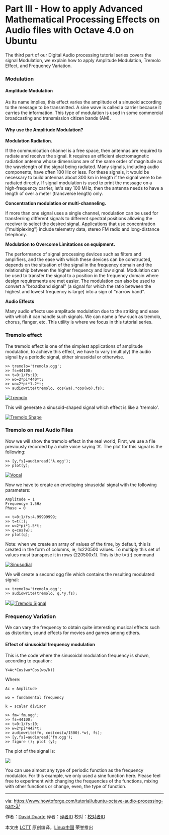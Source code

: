 Part III - How to apply Advanced Mathematical Processing Effects on Audio files with Octave 4.0 on Ubuntu
=====

The third part of our Digital Audio processing tutorial series covers the signal Modulation, we explain how to apply Amplitude Modulation, Tremolo Effect, and Frequency Variation.

### Modulation

#### Amplitude Modulation

As its name implies, this effect varies the amplitude of a sinusoid according to the message to be transmitted. A sine wave is called a carrier because it carries the information. This type of modulation is used in some commercial broadcasting and transmission citizen bands (AM).

#### Why use the Amplitude Modulation?

**Modulation Radiation.**

If the communication channel is a free space, then antennas are required to radiate and receive the signal. It requires an efficient electromagnetic radiation antenna whose dimensions are of the same order of magnitude as the wavelength of the signal being radiated. Many signals, including audio components, have often 100 Hz or less. For these signals, it would be necessary to build antennas about 300 km in length if the signal were to be radiated directly. If signal modulation is used to print the message on a high-frequency carrier, let's say 100 MHz, then the antenna needs to have a length of over a meter (transverse length) only.

**Concentration modulation or multi-channeling.**

If more than one signal uses a single channel, modulation can be used for transferring different signals to different spectral positions allowing the receiver to select the desired signal. Applications that use concentration ("multiplexing") include telemetry data, stereo FM radio and long-distance telephony.

**Modulation to Overcome Limitations on equipment.**

The performance of signal processing devices such as filters and amplifiers, and the ease with which these devices can be constructed, depends on the situation of the signal in the frequency domain and the relationship between the higher frequency and low signal. Modulation can be used to transfer the signal to a position in the frequency domain where design requirements are met easier. The modulation can also be used to convert a "broadband signal" (a signal for which the ratio between the highest and lowest frequency is large) into a sign of "narrow band".

**Audio Effects**

Many audio effects use amplitude modulation due to the striking and ease with which it can handle such signals. We can name a few such as tremolo, chorus, flanger, etc. This utility is where we focus in this tutorial series.

### Tremolo effect

The tremolo effect is one of the simplest applications of amplitude modulation, to achieve this effect, we have to vary (multiply) the audio signal by a periodic signal, either sinusoidal or otherwise.

```
>> tremolo='tremolo.ogg';
>> fs=44100;
>> t=0:1/fs:10;
>> wo=2*pi*440*t;
>> wa=2*pi*1.2*t;
>> audiowrite(tremolo, cos(wa).*cos(wo),fs);
```

[![Tremolo](https://www.howtoforge.com/images/ubuntu-octave-audio-processing-part-3/tremolo.png)](https://www.howtoforge.com/images/ubuntu-octave-audio-processing-part-3/big/tremolo.png)

This will generate a sinusoid-shaped signal which effect is like a 'tremolo'.

[![Tremolo Shape](https://www.howtoforge.com/images/ubuntu-octave-audio-processing-part-3/tremoloshape.png)](https://www.howtoforge.com/images/ubuntu-octave-audio-processing-part-3/big/tremoloshape.png)

### Tremolo on real Audio Files

Now we will show the tremolo effect in the real world, First, we use a file previously recorded by a male voice saying 'A'. The plot for this signal is the following:

```
>> [y,fs]=audioread('A.ogg');
>> plot(y);
```

[![Vocal](https://www.howtoforge.com/images/ubuntu-octave-audio-processing-part-3/avocalmale.png)](https://www.howtoforge.com/images/ubuntu-octave-audio-processing-part-3/big/avocalmale.png)

Now we have to create an enveloping sinusoidal signal with the following parameters:

```
Amplitude = 1
Frequency= 1.5Hz
Phase = 0
```

```
>> t=0:1/fs:4.99999999;
>> t=t(:);
>> w=2*pi*1.5*t;
>> q=cos(w);
>> plot(q);
```

Note: when we create an array of values of the time, by default, this is created in the form of columns, ie, 1x220500 values. To multiply this set of values must transpose it in rows (220500x1). This is the t=t(:) command

[![Sinusodial](https://www.howtoforge.com/images/ubuntu-octave-audio-processing-part-3/sinusoidal.png)](https://www.howtoforge.com/images/ubuntu-octave-audio-processing-part-3/big/sinusoidal.png)

We will create a second ogg file which contains the resulting modulated signal:

```
>> tremolo='tremolo.ogg';
>> audiowrite(tremolo, q.*y,fs);
```

[![](https://www.howtoforge.com/images/ubuntu-octave-audio-processing-part-3/tremsignal1.png)](https://www.howtoforge.com/images/ubuntu-octave-audio-processing-part-3/big/tremsignal1.png)[![Tremolo Signal](https://www.howtoforge.com/images/ubuntu-octave-audio-processing-part-3/tremolsignal1.png)](https://www.howtoforge.com/images/ubuntu-octave-audio-processing-part-3/big/tremolsignal1.png)

### Frequency Variation

We can vary the frequency to obtain quite interesting musical effects such as distortion, sound effects for movies and games among others.

#### Effect of sinusoidal frequency modulation

This is the code where the sinusoidal modulation frequency is shown, according to equation:

```
Y=Ac*Cos(wo*Cos(wo/k))
```

Where:

```
Ac = Amplitude

wo = fundamental frequency

k = scalar divisor
```

```
>> fm='fm.ogg';
>> fs=44100;
>> t=0:1/fs:10;
>> w=2*pi*442*t;
>> audiowrite(fm, cos(cos(w/1500).*w), fs);
>> [y,fs]=audioread('fm.ogg');
>> figure (); plot (y);
```

The plot of the signal is:

[![](https://www.howtoforge.com/images/ubuntu-octave-audio-processing-part-3/fmod.png)](https://www.howtoforge.com/images/ubuntu-octave-audio-processing-part-3/big/fmod.png)

You can use almost any type of periodic function as the frequency modulator. For this example, we only used a sine function here. Please feel free to experiment with changing the frequencies of the functions, mixing with other functions or change, even, the type of function.

--------------------------------------------------------------------------------

via: https://www.howtoforge.com/tutorial/ubuntu-octave-audio-processing-part-3/

作者：[David Duarte][a]
译者：[译者ID](https://github.com/译者ID)
校对：[校对者ID](https://github.com/校对者ID)

本文由 [LCTT](https://github.com/LCTT/TranslateProject) 原创编译，[Linux中国](https://linux.cn/) 荣誉推出

[a]: https://www.howtoforge.com/tutorial/ubuntu-octave-audio-processing-part-3/
